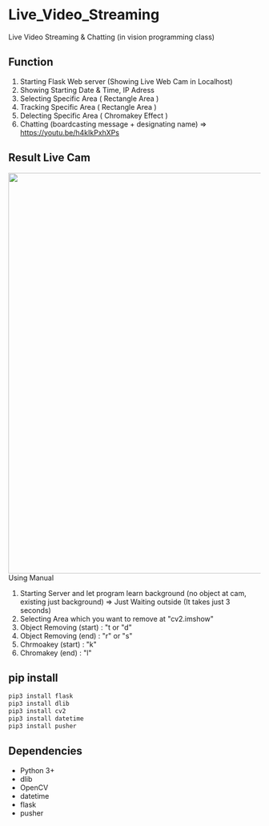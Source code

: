 


# Live_Video_Streaming
Live Video Streaming & Chatting (in vision programming class)

## Function

1. Starting Flask Web server (Showing Live Web Cam in Localhost)
2. Showing Starting Date & Time, IP Adress
3. Selecting Specific Area ( Rectangle Area )
4. Tracking Specific Area ( Rectangle Area )
5. Delecting Specific Area ( Chromakey Effect )
6. Chatting (boardcasting message + designating name) 
  => https://youtu.be/h4kIkPxhXPs

## Result Live Cam
<div>
  <img width="800" src="https://user-images.githubusercontent.com/37185394/60860487-b8eb7480-a251-11e9-8304-d4d75a810495.gif/>
</div>

## Using Manual

1. Starting Server and let program learn background 
(no object at cam, existing just background) => Just Waiting outside (It takes just 3 seconds)
2. Selecting Area which you want to remove at "cv2.imshow"
3. Object Removing (start) : "t or "d"
4. Object Removing (end) : "r" or "s"
5. Chrmoakey (start) : "k"
6. Chromakey (end) : "l"
 
## pip install

```python
pip3 install flask
pip3 install dlib
pip3 install cv2
pip3 install datetime
pip3 install pusher
``` 

## Dependencies
- Python 3+
- dlib
- OpenCV
- datetime
- flask
- pusher
